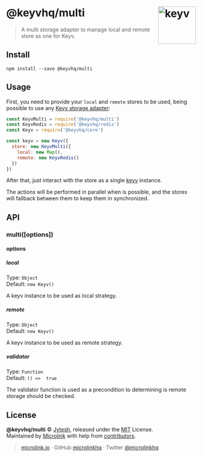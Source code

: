 # @keyvhq/multi [<img width="100" align="right" src="https://keyv.js.org/media/logo-sunset.svg" alt="keyv">](https://github.com/microlinkhq/keyv)

> A multi storage adapter to manage local and remote store as one for Keyv.

## Install

```shell
npm install --save @keyvhq/multi
```

## Usage

First, you need to provide your `local` and `remote` stores to be used, being possible to use any [Keyv storage adapter](https://keyv.js.org/#/?id=storage-adapters-1#/?id=storage-adapters-1#/?id=storage-adapters-1):

```js
const KeyvMulti = require('@keyvhq/multi')
const KeyvRedis = require('@keyvhq/redis')
const Keyv = require('@keyvhq/core')

const keyv = new Keyv({
  store: new KeyvMulti({
    local: new Map(),
    remote: new KeyvRedis()
  })
})
```

After that, just interact with the store as a single [keyv](https://keyv.js.org/#/?id=usage#/?id=usage#/?id=usage) instance.

The actions will be performed in parallel when is possible, and the stores will fallback between them to keep them in synchronized.

## API

### multi(\[options])

#### options

##### local

Type: `Object`<br/>
Default: `new Keyv()`

A keyv instance to be used as local strategy.

##### remote

Type: `Object`<br/>
Default: `new Keyv()`

A keyv instance to be used as remote strategy.

##### validator

Type: `Function`<br/>
Default: `() =>  true`

The validator function is used as a precondition to determining is remote storage should be checked.

## License

**@keyvhq/multi** © [Jytesh](https://github.com/Jytesh), released under the [MIT](https://github.com/microlinkhq/keyv/blob/master/LICENSE.md) License.<br/>
Maintained by [Microlink](https://microlink.io) with help from [contributors](https://github.com/microlinkhq/keyv/contributors).

> [microlink.io](https://microlink.io) · GitHub [microlinkhq](https://github.com/microlinkhq) · Twitter [@microlinkhq](https://twitter.com/microlinkhq)
